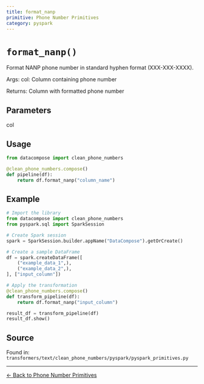 ```yaml
---
title: format_nanp
primitive: Phone Number Primitives
category: pyspark
---
```


# `format_nanp()`

Format NANP phone number in standard hyphen format (XXX-XXX-XXXX).

Args:
    col: Column containing phone number
    
Returns:
    Column with formatted phone number

## Parameters

col

## Usage

```python
from datacompose import clean_phone_numbers

@clean_phone_numbers.compose()
def pipeline(df):
    return df.format_nanp("column_name")
```

## Example

```python
# Import the library
from datacompose import clean_phone_numbers
from pyspark.sql import SparkSession

# Create Spark session
spark = SparkSession.builder.appName("DataCompose").getOrCreate()

# Create a sample DataFrame
df = spark.createDataFrame([
    ("example_data_1",),
    ("example_data_2",),
], ["input_column"])

# Apply the transformation
@clean_phone_numbers.compose()
def transform_pipeline(df):
    return df.format_nanp("input_column")

result_df = transform_pipeline(df)
result_df.show()
```

## Source

Found in: `transformers/text/clean_phone_numbers/pyspark/pyspark_primitives.py`

---
[← Back to Phone Number Primitives](/primitives/phone-numbers)
